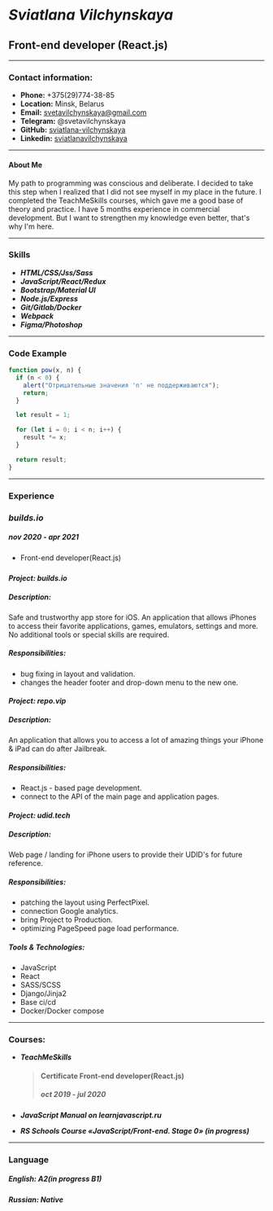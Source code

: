 # _Sviatlana Vilchynskaya_

## **Front-end developer (React.js)**

---

### **Contact information:**

- **Phone:** +375(29)774-38-85
- **Location:** Minsk, Belarus
- **Email:** svetavilchynskaya@gmail.com
- **Telegram:** @svetavilchynskaya
- **GitHub:** [sviatlana-vilchynskaya](https://github.com/sviatlana-vilchynskaya)
- **Linkedin:** [sviatlanavilchynskaya](https://www.linkedin.com/in/sviatlanavilchynskaya/)

---

#### **About Me**

My path to programming was conscious and deliberate. I decided to take this step when I realized that I did not see myself in my place in the future. I completed the TeachMeSkills courses, which gave me a good base of theory and practice. I have 5 months experience in commercial development. But I want to strengthen my knowledge even better, that's why I'm here.

---

### **Skills**

- **_HTML/CSS/Jss/Sass_**
- **_JavaScript/React/Redux_**
- **_Bootstrap/Material UI_**
- **_Node.js/Express_**
- **_Git/Gitlab/Docker_**
- **_Webpack_**
- **_Figma/Photoshop_**

---

### **Code Example**

```js
function pow(x, n) {
  if (n < 0) {
    alert("Отрицательные значения 'n' не поддерживаются");
    return;
  }

  let result = 1;

  for (let i = 0; i < n; i++) {
    result *= x;
  }

  return result;
}
```

---

### **Experience**

### **_builds.io_**

##### nov 2020 - apr 2021

- Front-end developer(React.js)

#####

#### **_Project: builds.io_**

##### **Description:**

Safe and trustworthy app store for iOS. An
application that allows iPhones to access their favorite
applications, games, emulators, settings and more. No additional
tools or special skills are required.

##### **Responsibilities:**

- bug fixing in layout and validation.
- сhanges the header footer and drop-down
  menu to the new one.

#### **_Project: repo.vip_**

##### **Description:**

An application that allows you to access a lot of
amazing things your iPhone & iPad can do after Jailbreak.

##### **Responsibilities:**

- React.js - based page development.
- сonnect to the API of the main page and application pages.

#### **_Project: udid.tech_**

##### **Description:**

Web page / landing for iPhone users to provide their
UDID's for future reference.

##### **Responsibilities:**

- patching the layout using PerfectPixel.
- connection Google analytics.
- bring Project to Production.
- optimizing PageSpeed page load performance.

##### **Tools & Technologies:**

- JavaScript
- React
- SASS/SCSS
- Django/Jinja2
- Base ci/cd
- Docker/Docker compose

---

### **Courses:**

- **_TeachMeSkills_**

  > #### Certificate Front-end developer(React.js)
  >
  > ##### oct 2019 - jul 2020

- **_JavaScript Manual on learnjavascript.ru_**
- **_RS Schools Course «JavaScript/Front-end. Stage 0» (in progress)_**

---

### **Language**

##### **English: A2(in progress B1)**

##### **Russian: Native**
